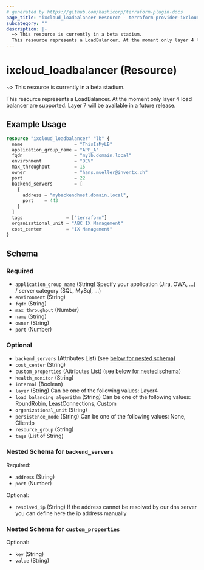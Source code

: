 ```yaml
---
# generated by https://github.com/hashicorp/terraform-plugin-docs
page_title: "ixcloud_loadbalancer Resource - terraform-provider-ixcloud"
subcategory: ""
description: |-
  ~> This resource is currently in a beta stadium.
  This resource represents a LoadBalancer. At the moment only layer 4 load balancer are supported. Layer 7 will be available in a future release.
---
```


# ixcloud_loadbalancer (Resource)

~> This resource is currently in a beta stadium.

This resource represents a LoadBalancer. At the moment only layer 4 load balancer are supported. Layer 7 will be available in a future release.

## Example Usage

```terraform
resource "ixcloud_loadbalancer" "lb" {
  name                   = "ThisIsMyLB"
  application_group_name = "APP_A"
  fqdn                   = "mylb.domain.local"
  environment            = "DEV"
  max_throughput         = 15
  owner                  = "hans.mueller@inventx.ch"
  port                   = 22
  backend_servers        = [
    {
      address = "mybackendhost.domain.local",
      port    = 443
    }
  ]
  tags                = ["terraform"]
  organizational_unit = "ABC IX Management"
  cost_center         = "IX Management"
}
```

<!-- schema generated by tfplugindocs -->
## Schema

### Required

- `application_group_name` (String) Specify your application (Jira, OWA, ...) / server category (SQL, MySql, ...)
- `environment` (String)
- `fqdn` (String)
- `max_throughput` (Number)
- `name` (String)
- `owner` (String)
- `port` (Number)

### Optional

- `backend_servers` (Attributes List) (see [below for nested schema](#nestedatt--backend_servers))
- `cost_center` (String)
- `custom_properties` (Attributes List) (see [below for nested schema](#nestedatt--custom_properties))
- `health_monitor` (String)
- `internal` (Boolean)
- `layer` (String) Can be one of the following values: Layer4
- `load_balancing_algorithm` (String) Can be one of the following values: RoundRobin, LeastConnections, Custom
- `organizational_unit` (String)
- `persistence_mode` (String) Can be one of the following values: None, ClientIp
- `resource_group` (String)
- `tags` (List of String)

<a id="nestedatt--backend_servers"></a>
### Nested Schema for `backend_servers`

Required:

- `address` (String)
- `port` (Number)

Optional:

- `resolved_ip` (String) If the address cannot be resolved by our dns server you can define here the ip address manually


<a id="nestedatt--custom_properties"></a>
### Nested Schema for `custom_properties`

Optional:

- `key` (String)
- `value` (String)


